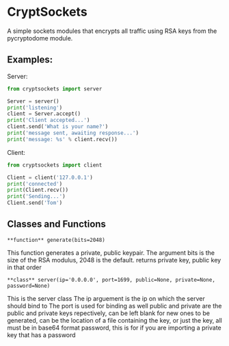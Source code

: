# CryptSockets

A simple sockets modules that encrypts all traffic using RSA keys from the pycryptodome module.


## Examples:

Server:

```python
from cryptsockets import server

Server = server()
print('listening')
client = Server.accept()
print('Client accepted...')
client.send('What is your name?')
print('message sent, awaiting response...')
print('message: %s' % client.recv())
```

Client:

```python
from cryptsockets import client

Client = client('127.0.0.1')
print('connected')
print(Client.recv())
print('Sending...')
Client.send('Tom')
```

## Classes and Functions

`**function** generate(bits=2048)`

  This function generates a private, public keypair.
  The argument bits is the size of the RSA modulus, 2048 is the default.
  returns private key, public key in that order
  
`**class** server(ip='0.0.0.0', port=1699, public=None, private=None, password=None)`

  This is the server class
  The ip arguement is the ip on which the server should bind to
  The port is used for binding as well
  public and private are the public and private keys repectively, can be left blank for new ones to be generated, can be the location of a file containing the key, or just the key, all must be in base64 format
  password, this is for if you are importing a private key that has a password
